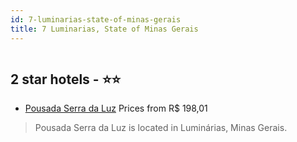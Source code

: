 ```yaml
---
id: 7-luminarias-state-of-minas-gerais
title: 7 Luminarias, State of Minas Gerais
---
```


<center><img src="https://static.hotelurbano.com/reservas/prod0/5/5236/5e8b821268b7e_pousada-serra-da-luz.jpg" alt="" /></center>


##  2 star hotels - ⭐️⭐️

-    [Pousada Serra da Luz](https://us.hurb.com/hotels/7-luminarias/pousada-serra-da-luz-5236?cmp=18055) Prices from R$ 198,01
   > Pousada Serra da Luz is located in Luminárias, Minas Gerais.
